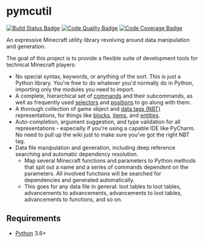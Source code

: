 # pymcutil
[![Build Status Badge]](https://travis-ci.org/Arcensoth/pymcutil)
[![Code Quality Badge]](https://www.codacy.com/app/Arcensoth/pymcutil)
[![Code Coverage Badge]](https://codecov.io/gh/Arcensoth/pymcutil)

An expressive Minecraft utility library revolving around data manipulation and generation.

The goal of this project is to provide a flexible suite of development tools for technical Minecraft players:

- No special syntax, keywords, or anything of the sort. This is just a Python library. You're free to do whatever you'd normally do in Python, importing only the modules you need to import.
- A complete, hierarchical set of [commands](./tests/command) and their subcommands, as well as frequently used [selectors](./tests/selector) and [positions](./tests/position) to go along with them.
- A thorough collection of game object and [data tags (NBT)](./tests/data_tag) representations, for things like [blocks](./tests/block), [items](./tests/item), and [entities](./tests/entity).
- Auto-completion, argument suggestion, and type validation for all representations - especially if you're using a capable IDE like PyCharm. No need to pull up the wiki just to make sure you've got the right NBT tag.
- Data file manipulation and generation, including deep reference searching and automatic dependency resolution.
    - Map several Minecraft functions and parameters to Python methods that spit out a name and a series of commands dependent on the parameters. All involved functions will be searched for dependencies and generated automatically.
    - This goes for any data file in general: loot tables to loot tables, advancements to advancements, advancements to loot tables, advancements to functions, and so on.

## Requirements
* [Python](https://www.python.org/) 3.6+

[Build Status Badge]: https://img.shields.io/travis/Arcensoth/pymcutil.svg?label=build
[Code Quality Badge]: https://img.shields.io/codacy/grade/b038637bf42e45558d2e3418aa10318b.svg?label=quality
[Code Coverage Badge]: https://img.shields.io/codecov/c/github/Arcensoth/pymcutil.svg?label=coverage
